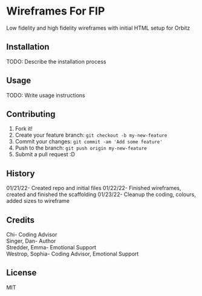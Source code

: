 # Wireframes For FIP  

Low fidelity and high fidelity wireframes with initial HTML setup for Orbitz  

## Installation  

TODO: Describe the installation process  

## Usage  

TODO: Write usage instructions  

## Contributing  

1. Fork it!  
2. Create your feature branch: `git checkout -b my-new-feature`  
3. Commit your changes: `git commit -am 'Add some feature'`  
4. Push to the branch: `git push origin my-new-feature`  
5. Submit a pull request :D  

## History  

01/21/22- Created repo and initial files
01/22/22- Finished wireframes, created and finished the scaffolding
01/23/22- Cleanup the coding, colours, added sizes to wireframe

## Credits  

Chi- Coding Advisor  
Singer, Dan- Author  
Stredder, Emma- Emotional Support  
Westrop, Sophia- Coding Advisor, Emotional Support   

## License  

MIT  